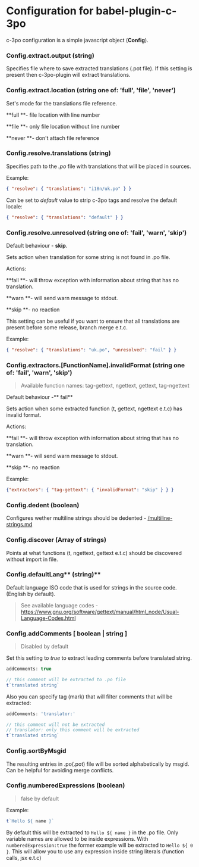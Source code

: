 # Configuration for babel-plugin-c-3po

c-3po configuration is a simple javascript object \(**Config**\).

### Config.extract.output \(string\)

Specifies file where to save extracted translations \(.pot file\). If this setting is present then c-3po-plugin will extract translations.

### Config.extract.location \(string one of: 'full', 'file', 'never'\)

Set's mode for the translations file reference.

**full **- file location with line number

**file **- only file location without line number

**never **- don't attach file reference

### **Config.resolve.translations \(string\)**

Specifies path to the *.po* file with translations that will be placed in sources.

Example:
```json
{ "resolve": { "translations": "i18n/uk.po" } }
``` 

Can be set to *default* value to strip c-3po tags and resolve the default locale:

```json
{ "resolve": { "translations": "default" } }
```

### **Config.resolve.unresolved \(string one of: 'fail', 'warn', 'skip'\)**

Default behaviour - **skip**.

Sets action when translation for some string is not found in .po file.

Actions:

**fail **- will throw exception with information about string that has no translation.

**warn **- will send warn message to stdout.

**skip **- no reaction

This setting can be useful if you want to ensure that all translations are present before some release, branch merge e.t.c.

Example: 
```json
{ "resolve": { "translations": "uk.po", "unresolved": "fail" } }
```

### Config.extractors.[FunctionName].invalidFormat \(string one of: 'fail', 'warn', 'skip'\)

> Available function names: tag-gettext, ngettext, gettext, tag-ngettext

Default behaviour -** fail**

Sets action when some extracted function \(t, gettext, ngettext e.t.c\) has invalid format.

Actions:

**fail **- will throw exception with information about string that has no translation.

**warn **- will send warn message to stdout.

**skip **- no reaction

Example:
```json
{"extractors": { "tag-gettext": { "invalidFormat": "skip" } } }
```

### Config.dedent \(boolean\)

Configures wether multiline strings should be dedented - [/multiline-strings.md](/multiline-strings.md)

### Config.discover \(Array of strings\)

Points at what functions \(t, ngettext, gettext e.t.c\) should be discovered without import in file.

### Config.defaultLang** \(string\)**

Default language ISO code that is used for strings in the source code. (English by default).

> See available language codes - https://www.gnu.org/software/gettext/manual/html_node/Usual-Language-Codes.html

### Config.addComments **[ boolean | string ]**
> Disabled by default

Set this setting to *true* to extract leading comments before translated string.
```js
addComments: true
```

```js
// this comment will be extracted to .po file
t`translated string`
```

Also you can specify tag (mark) that will filter comments that will be extracted:
```js
addComments: 'translator:'
```

```js
// this comment will not be extracted
// translator: only this comment will be extracted
t`translated string`
```

### Config.sortByMsgid

The resulting entries in .po(.pot) file will be sorted alphabetically by msgid. Can be helpful
for avoiding merge conflicts.

### Config.numberedExpressions \(boolean\)
> false by default

Example:

```js
t`Hello ${ name }`
```

By default this will be extracted to `Hello ${ name }` in the .po file. Only variable names are allowed to be inside expressions. With `numberedExpression:true` the former example will be extracted to `Hello ${ 0 }`. This will allow you to use any expression inside string literals (function calls, jsx e.t.c)

